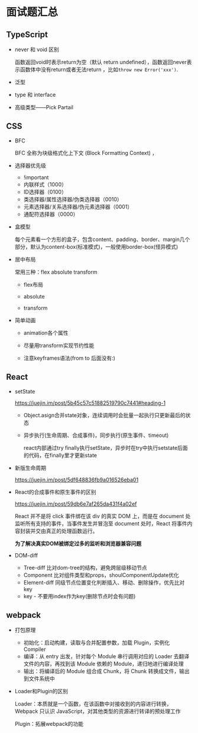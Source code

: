 # 面试题汇总

## TypeScript

- never 和 void 区别

  函数返回void时表示return为空（默认 return undefined），函数返回never表示函数体中没有return或者无法return ，比如`throw new Error('xxx')`.

- 泛型
- type 和 interface
- 高级类型——Pick Partail



## CSS

- BFC

  BFC 全称为块级格式化上下文 (Block Formatting Context) ，

- 选择器优先级

  - !important
  - 内联样式（1000）
  - ID选择器（0100）
  - 类选择器/属性选择器/伪类选择器（0010）
  - 元素选择器/关系选择器/伪元素选择器（0001）
  - 通配符选择器（0000）

- 盒模型

  每个元素看一个方形的盒子，包含content、padding、border、margin几个部分，默认为content-box(标准模式)，一般使用border-box(怪异模式)

- 居中布局

  常用三种：flex absolute transform

  - flex布局

  - absolute
  - transform

- 简单动画

  - animation各个属性

  - 尽量用transform实现节约性能
  - 注意keyframes语法(from to 后面没有:)

## React

- setState

  https://juejin.im/post/5b45c57c51882519790c7441#heading-1

  - Object.asign合并state对象，连续调用时会批量一起执行只更新最后的状态

  - 异步执行(生命周期、合成事件)，同步执行(原生事件、timeout)

    react内部通过try finally执行setState，异步时在try中执行setstate后面的代码，在finally里才更新state

- 新版生命周期

  https://juejin.im/post/5df648836fb9a016526eba01

- React的合成事件和原生事件的区别

  https://juejin.im/post/59db6e7af265da431f4a02ef

  React 并不是将 click 事件绑在该 div 的真实 DOM 上，而是在 document 处监听所有支持的事件，当事件发生并冒泡至 document 处时，React 将事件内容封装并交由真正的处理函数运行。

  **为了解决真实DOM被绑定过多的监听和浏览器兼容问题**

- DOM-diff

  - Tree-diff 比对dom-tree的结构，避免跨层级移动节点
  - Component 比对组件类型和props，shoulComponentUpdate优化
  - Element-diff 同级节点位置变化判断插入、移动、删除操作，优先比对key
  - key - 不要用index作为key(删除节点时会有问题)

  

## webpack

- 打包原理

  - 初始化：启动构建，读取与合并配置参数，加载 Plugin，实例化 Compiler
  - 编译：从 entry 出发，针对每个 Module 串行调用对应的 Loader 去翻译文件的内容，再找到该 Module 依赖的 Module，递归地进行编译处理
  - 输出：将编译后的 Module 组合成 Chunk，将 Chunk 转换成文件，输出到文件系统中

- Loader和Plugin的区别

  Loader：本质就是一个函数，在该函数中对接收到的内容进行转换，Webpack 只认识 JavaScript，对其他类型的资源进行转译的预处理工作

  Plugin：拓展webpack的功能